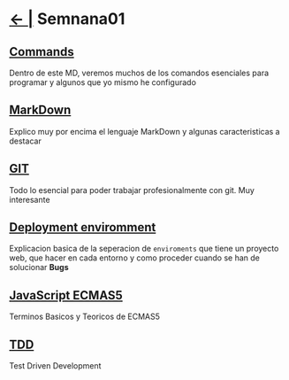 # [← |](https://github.com/VGamezz19/skylab-boot-notes) Semnana01

 ## [Commands](https://github.com/VGamezz19/skylab-boot-notes/blob/master/semana01/readme/command.MD) 

Dentro de este MD, veremos muchos de los comandos esenciales para programar y algunos que yo mismo he configurado

## [MarkDown](https://github.com/VGamezz19/skylab-boot-notes/blob/master/semana01/readme/markDown.MD) 

Explico muy por encima el lenguaje MarkDown y algunas caracteristicas a destacar

## [GIT](https://github.com/VGamezz19/skylab-boot-notes/blob/master/semana01/readme/git.MD) 

Todo lo esencial para poder trabajar profesionalmente con git. Muy interesante

## [Deployment enviromment](https://github.com/VGamezz19/skylab-boot-notes/blob/master/semana01/readme/enviromment.MD)

Explicacion basica de la seperacion de `enviroments` que tiene un proyecto web, que hacer en cada entorno y como proceder cuando se han de solucionar **Bugs**

## [JavaScript ECMAS5](https://github.com/VGamezz19/skylab-boot-notes/blob/master/semana01/readme/javascript.MD)

Terminos Basicos y Teoricos de ECMAS5

## [TDD](https://github.com/VGamezz19/skylab-boot-notes/blob/master/semana01/readme/TDD.MD)

Test Driven Development